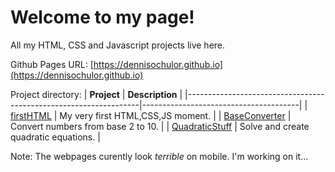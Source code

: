 # Welcome to my page!
All my HTML, CSS and Javascript projects live here.

Github Pages URL: [https://dennisochulor.github.io](https://dennisochulor.github.io)

Project directory:
| **Project**                                                      | **Description**                       |
|------------------------------------------------------------------|---------------------------------------|
| [firstHTML](https://dennisochulor.github.io/firstHTML)           | My very first HTML,CSS,JS moment.     |
| [BaseConverter](https://dennisochulor.github.io/BaseConverter)   | Convert numbers from base 2 to 10.    |
| [QuadraticStuff](https://dennisochulor.github.io/QuadraticStuff) | Solve and create quadratic equations. |

Note: The webpages curently look *terrible* on mobile. I'm working on it...
